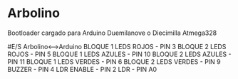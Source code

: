 # Arbolino

Bootloader cargado para Arduino Duemilanove o Diecimilla Atmega328

#E/S Arbolino<-->Arduino
BLOQUE 1 LEDS ROJOS - PIN 3
BLOQUE 2 LEDS ROJOS - PIN 5
BLOQUE 1 LEDS AZULES - PIN 10
BLOQUE 2 LEDS AZULES - PIN 11
BLOQUE 1 LEDS VERDES - PIN 6
BLOQUE 2 LEDS VERDES - PIN 9
BUZZER - PIN 4
LDR ENABLE - PIN 2
LDR - PIN A0
